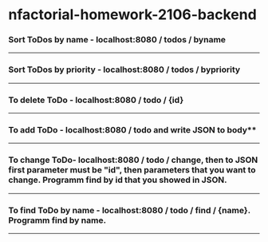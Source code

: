 # nfactorial-homework-2106-backend

### Sort ToDos by name - localhost:8080 / todos / byname

---

### Sort ToDos by priority - localhost:8080 / todos / bypriority

--- 

### To delete ToDo - localhost:8080 / todo / {id}

---

### To add ToDo - localhost:8080 / todo and write JSON to body**

---

### To change ToDo- localhost:8080 / todo / change, then to JSON first parameter must be "id", then parameters that you want to change. Programm find by id that you showed in JSON.

---

### To find ToDo by name - localhost:8080 / todo / find / {name}. Programm find by name.

---
